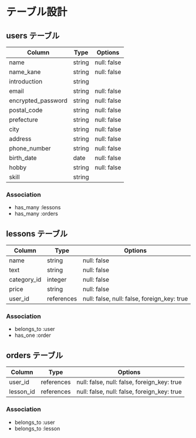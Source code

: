 # テーブル設計

## users テーブル

| Column                | Type        | Options                                     |
| --------------------- | ------------| --------------------------------------------|
| name                  | string      | null: false                                 |
| name_kane             | string      | null: false                                 |
| introduction          | string      |                                             |
| email                 | string      | null: false                                 |
| encrypted_password    | string      | null: false                                 |
| postal_code           | string      | null: false                                 |
| prefecture            | string      | null: false                                 |
| city                  | string      | null: false                                 |
| address               | string      | null: false                                 |
| phone_number          | string      | null: false                                 |
| birth_date            | date        | null: false                                 |
| hobby                 | string      | null: false                                 |
| skill                 | string      |                                             |

### Association
- has_many :lessons
- has_many :orders


## lessons テーブル

| Column                | Type        | Options                                     |
| --------------------- | ------------| --------------------------------------------|
| name                  | string      | null: false                                 |
| text                  | string      | null: false                                 |
| category_id           | integer     | null: false                                 |
| price                 | string      | null: false                                 |
| user_id               | references  | null: false, null: false, foreign_key: true |

### Association
- belongs_to :user
- has_one :order


## orders テーブル

| Column                | Type        | Options                                     |
| --------------------- | ------------| --------------------------------------------|
| user_id               | references  | null: false, null: false, foreign_key: true |
| lesson_id             | references  | null: false, null: false, foreign_key: true |

### Association
- belongs_to :user
- belongs_to :lesson